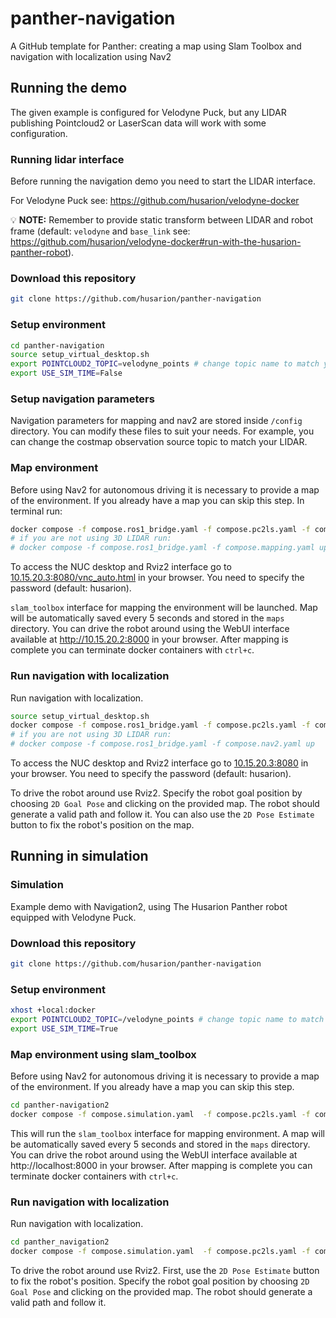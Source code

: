 # panther-navigation
A GitHub template for Panther: creating a map using Slam Toolbox and navigation with localization using Nav2

## Running the demo

The given example is configured for Velodyne Puck, but any LIDAR publishing Pointcloud2 or LaserScan data will work with some configuration.

### Running lidar interface

Before running the navigation demo you need to start the LIDAR interface.

For Velodyne Puck see: https://github.com/husarion/velodyne-docker

:bulb: **NOTE:** Remember to provide static transform between LIDAR and robot frame (default: `velodyne` and `base_link` see: https://github.com/husarion/velodyne-docker#run-with-the-husarion-panther-robot).

### Download this repository

```bash
git clone https://github.com/husarion/panther-navigation
```

### Setup environment

```bash
cd panther-navigation
source setup_virtual_desktop.sh
export POINTCLOUD2_TOPIC=velodyne_points # change topic name to match your LIDAR pointcloud2 topic
export USE_SIM_TIME=False
```

### Setup navigation parameters

Navigation parameters for mapping and nav2 are stored inside `/config` directory. You can modify these files to suit your needs. For example, you can change the costmap observation source topic to match your LIDAR.

### Map environment

Before using Nav2 for autonomous driving it is necessary to provide a map of the environment. If you already have a map you can skip this step. In terminal run:

```bash
docker compose -f compose.ros1_bridge.yaml -f compose.pc2ls.yaml -f compose.mapping.yaml -f compose.vnc.yaml -f compose.rviz.yaml up
# if you are not using 3D LIDAR run:
# docker compose -f compose.ros1_bridge.yaml -f compose.mapping.yaml up
```

To access the NUC desktop and Rviz2 interface go to [10.15.20.3:8080/vnc_auto.html](http://10.15.20.3:8080/vnc_auto.html) in your browser. You need to specify the password (default: husarion).

`slam_toolbox` interface for mapping the environment will be launched. Map will be automatically saved every 5 seconds and stored in the `maps` directory. You can drive the robot around using the WebUI interface available at http://10.15.20.2:8000 in your browser. After mapping is complete you can terminate docker containers with `ctrl+c`.

### Run navigation with localization

Run navigation with localization.

```bash
source setup_virtual_desktop.sh
docker compose -f compose.ros1_bridge.yaml -f compose.pc2ls.yaml -f compose.nav2.yaml -f compose.vnc.yaml -f compose.rviz.yaml up
# if you are not using 3D LIDAR run:
# docker compose -f compose.ros1_bridge.yaml -f compose.nav2.yaml up
```

To access the NUC desktop and Rviz2 interface go to [10.15.20.3:8080](http://10.15.20.3:8080/vnc_auto.html) in your browser. You need to specify the password (default: husarion).

To drive the robot around use Rviz2. Specify the robot goal position by choosing `2D Goal Pose` and clicking on the provided map. The robot should generate a valid path and follow it. You can also use the `2D Pose Estimate` button to fix the robot's position on the map.

## Running in simulation

### Simulation

Example demo with Navigation2, using The Husarion Panther robot equipped with Velodyne Puck.

### Download this repository

```bash
git clone https://github.com/husarion/panther-navigation
```

### Setup environment

```bash
xhost +local:docker
export POINTCLOUD2_TOPIC=/velodyne_points # change topic name to match your lidar pointcloud2 topic
export USE_SIM_TIME=True
```

### Map environment using slam_toolbox

Before using Nav2 for autonomous driving it is necessary to provide a map of the environment. If you already have a map you can skip this step.

```bash
cd panther-navigation2
docker compose -f compose.simulation.yaml  -f compose.pc2ls.yaml -f compose.mapping.yaml -f compose.rviz.yaml up
```

This will run the `slam_toolbox` interface for mapping environment. A map will be automatically saved every 5 seconds and stored in the `maps` directory. You can drive the robot around using the WebUI interface available at http://localhost:8000 in your browser. After mapping is complete you can terminate docker containers with `ctrl+c`.

### Run navigation with localization

Run navigation with localization.

```bash
cd panther_navigation2
docker compose -f compose.simulation.yaml  -f compose.pc2ls.yaml -f compose.nav2.yaml -f compose.rviz.yaml up
```

To drive the robot around use Rviz2. First, use the `2D Pose Estimate` button to fix the robot's position. Specify the robot goal position by choosing `2D Goal Pose` and clicking on the provided map. The robot should generate a valid path and follow it.
